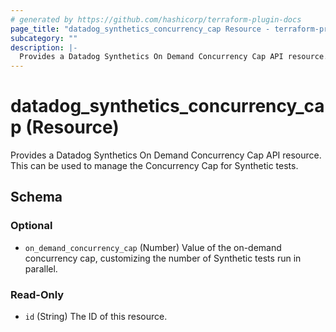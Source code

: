 ```yaml
---
# generated by https://github.com/hashicorp/terraform-plugin-docs
page_title: "datadog_synthetics_concurrency_cap Resource - terraform-provider-datadog"
subcategory: ""
description: |-
  Provides a Datadog Synthetics On Demand Concurrency Cap API resource. This can be used to manage the Concurrency Cap for Synthetic tests.
---
```


# datadog_synthetics_concurrency_cap (Resource)

Provides a Datadog Synthetics On Demand Concurrency Cap API resource. This can be used to manage the Concurrency Cap for Synthetic tests.



<!-- schema generated by tfplugindocs -->
## Schema

### Optional

- `on_demand_concurrency_cap` (Number) Value of the on-demand concurrency cap, customizing the number of Synthetic tests run in parallel.

### Read-Only

- `id` (String) The ID of this resource.


